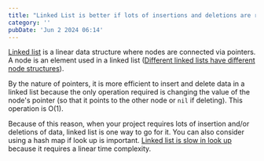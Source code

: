```yaml
---
title: "Linked List is better if lots of insertions and deletions are required"
category: ''
pubDate: 'Jun 2 2024 06:14'
---
```


[Linked list](/notes/linked_lists) is a linear data structure where nodes are connected via pointers. A node is an element used in a linked list ([Different linked lists have different node structures](/notes/different_linked_lists_have_different_node_structures)).

By the nature of pointers, it is more efficient to insert and delete data in a linked list because the only operation required is changing the value of the node's pointer (so that it points to the other node or `nil` if deleting). This operation is O(1).

Because of this reason, when your project requires lots of insertion and/or deletions of data, linked list is one way to go for it. You can also consider using a hash map if look up is important. [Linked list is slow in look up](/notes/linked_list_is_slow_in_look_up) because it requires a linear time complexity.